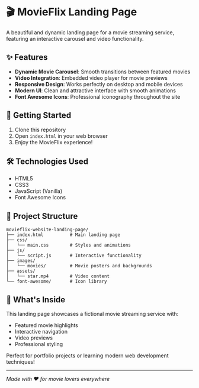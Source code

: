 # 🎬 MovieFlix Landing Page

A beautiful and dynamic landing page for a movie streaming service, featuring an interactive carousel and video functionality.

## ✨ Features

- **Dynamic Movie Carousel**: Smooth transitions between featured movies
- **Video Integration**: Embedded video player for movie previews
- **Responsive Design**: Works perfectly on desktop and mobile devices
- **Modern UI**: Clean and attractive interface with smooth animations
- **Font Awesome Icons**: Professional iconography throughout the site

## 🚀 Getting Started

1. Clone this repository
2. Open `index.html` in your web browser
3. Enjoy the MovieFlix experience!

## 🛠️ Technologies Used

- HTML5
- CSS3
- JavaScript (Vanilla)
- Font Awesome Icons

## 📁 Project Structure

```
movieflix-website-landing-page/
├── index.html          # Main landing page
├── css/
│   └── main.css        # Styles and animations
├── js/
│   └── script.js       # Interactive functionality
├── images/
│   └── movies/         # Movie posters and backgrounds
├── assets/
│   └── star.mp4        # Video content
└── font-awesome/       # Icon library
```

## 🎯 What's Inside

This landing page showcases a fictional movie streaming service with:

- Featured movie highlights
- Interactive navigation
- Video previews
- Professional styling

Perfect for portfolio projects or learning modern web development techniques!

---

_Made with ❤️ for movie lovers everywhere_

